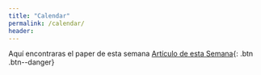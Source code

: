 ```yaml
---
title: "Calendar"
permalink: /calendar/
header:
---
```

Aquí encontraras el paper de esta semana
[Artículo de esta Semana](https://publicjournalclub.github.io/_docs/100720_BurberryA.pdf){: .btn .btn--danger}

